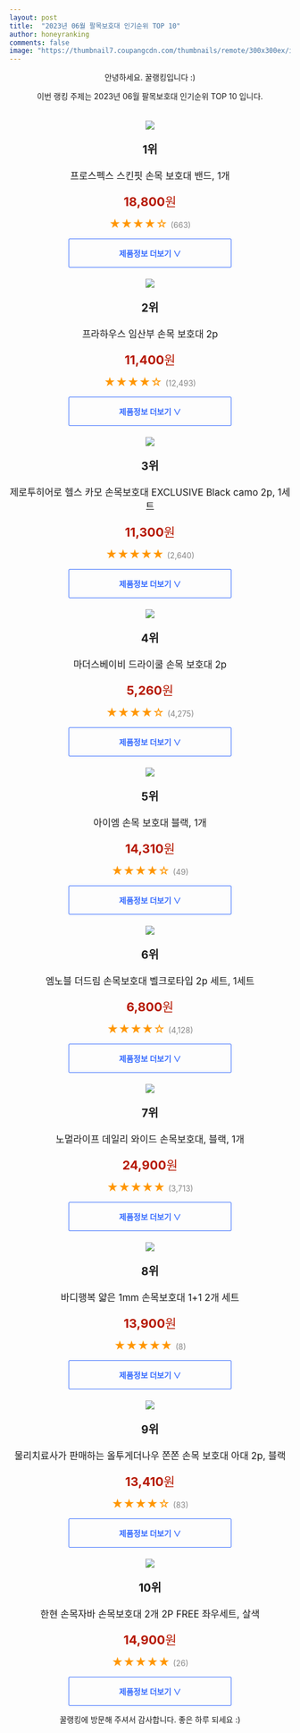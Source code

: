```yaml
---
layout: post
title:  "2023년 06월 팔목보호대 인기순위 TOP 10"
author: honeyranking
comments: false
image: "https://thumbnail7.coupangcdn.com/thumbnails/remote/300x300ex/image/rs_quotation_api/k7gmf40n/5ead0f3b25ac44128a4a5e6c93907ca3.jpg"
---
```

<p style="text-align: center;">안녕하세요. 꿀랭킹입니다 :)</p>
<p style="text-align: center;">이번 랭킹 주제는 2023년 06월 팔목보호대 인기순위 TOP 10 입니다.</p><center><img src="https://thumbnail7.coupangcdn.com/thumbnails/remote/300x300ex/image/rs_quotation_api/k7gmf40n/5ead0f3b25ac44128a4a5e6c93907ca3.jpg" style="margin-top:20px" /></center><p style="text-align: center; font-size: 20px"><b>1위</b></p><p style="text-align: center; font-size: 17px">프로스펙스 스킨핏 손목 보호대 밴드, 1개</p><p style="text-align: center;"><span style="color: #b61800; font-size: 22px;"><b>18,800</b>원</span></p><p style="text-align: center;"><span style="color: #ff9600; font-size: 20px;">★★★★☆ </span><span style="color: #878787;">(663)</span></p><center><a href="https://link.coupang.com/a/15oBn"><div style="font-size: 14px; display: inline-block; padding: 15px 90px; color: #346aff; border-radius: 2px; border: 1px solid #346aff; cursor: pointer;"><b>제품정보 더보기 &or;</b></div></a></center><center><img src="https://thumbnail6.coupangcdn.com/thumbnails/remote/300x300ex/image/retail/images/2017/05/23/14/0/a072e90b-e2fe-4638-af01-31bf5e393337.jpg" style="margin-top:20px" /></center><p style="text-align: center; font-size: 20px"><b>2위</b></p><p style="text-align: center; font-size: 17px">프라하우스 임산부 손목 보호대 2p</p><p style="text-align: center;"><span style="color: #b61800; font-size: 22px;"><b>11,400</b>원</span></p><p style="text-align: center;"><span style="color: #ff9600; font-size: 20px;">★★★★☆ </span><span style="color: #878787;">(12,493)</span></p><center><a href="https://link.coupang.com/a/15oBp"><div style="font-size: 14px; display: inline-block; padding: 15px 90px; color: #346aff; border-radius: 2px; border: 1px solid #346aff; cursor: pointer;"><b>제품정보 더보기 &or;</b></div></a></center><center><img src="https://thumbnail7.coupangcdn.com/thumbnails/remote/300x300ex/image/retail/images/1324590835693821-c3a087d2-9381-43a0-981f-da3e6ce3c50b.jpg" style="margin-top:20px" /></center><p style="text-align: center; font-size: 20px"><b>3위</b></p><p style="text-align: center; font-size: 17px">제로투히어로 헬스 카모 손목보호대 EXCLUSIVE Black camo 2p, 1세트</p><p style="text-align: center;"><span style="color: #b61800; font-size: 22px;"><b>11,300</b>원</span></p><p style="text-align: center;"><span style="color: #ff9600; font-size: 20px;">★★★★★ </span><span style="color: #878787;">(2,640)</span></p><center><a href="https://link.coupang.com/a/15oBq"><div style="font-size: 14px; display: inline-block; padding: 15px 90px; color: #346aff; border-radius: 2px; border: 1px solid #346aff; cursor: pointer;"><b>제품정보 더보기 &or;</b></div></a></center><center><img src="https://thumbnail10.coupangcdn.com/thumbnails/remote/300x300ex/image/retail/images/4272692366141558-4d5fff0e-0240-46b9-8398-72f391d7f64c.jpg" style="margin-top:20px" /></center><p style="text-align: center; font-size: 20px"><b>4위</b></p><p style="text-align: center; font-size: 17px">마더스베이비 드라이쿨 손목 보호대 2p</p><p style="text-align: center;"><span style="color: #b61800; font-size: 22px;"><b>5,260</b>원</span></p><p style="text-align: center;"><span style="color: #ff9600; font-size: 20px;">★★★★☆ </span><span style="color: #878787;">(4,275)</span></p><center><a href="https://link.coupang.com/a/15oBs"><div style="font-size: 14px; display: inline-block; padding: 15px 90px; color: #346aff; border-radius: 2px; border: 1px solid #346aff; cursor: pointer;"><b>제품정보 더보기 &or;</b></div></a></center><center><img src="https://thumbnail6.coupangcdn.com/thumbnails/remote/300x300ex/image/retail/images/2023/04/19/18/5/ab3e5162-13fe-4d79-a2b9-5de74f662dd9.jpg" style="margin-top:20px" /></center><p style="text-align: center; font-size: 20px"><b>5위</b></p><p style="text-align: center; font-size: 17px">아이엠 손목 보호대 블랙, 1개</p><p style="text-align: center;"><span style="color: #b61800; font-size: 22px;"><b>14,310</b>원</span></p><p style="text-align: center;"><span style="color: #ff9600; font-size: 20px;">★★★★☆ </span><span style="color: #878787;">(49)</span></p><center><a href="https://link.coupang.com/a/15oBu"><div style="font-size: 14px; display: inline-block; padding: 15px 90px; color: #346aff; border-radius: 2px; border: 1px solid #346aff; cursor: pointer;"><b>제품정보 더보기 &or;</b></div></a></center><center><img src="https://thumbnail8.coupangcdn.com/thumbnails/remote/300x300ex/image/retail/images/2018/12/24/15/1/fd2088e2-780b-4ceb-86d9-0459c9d43efe.jpg" style="margin-top:20px" /></center><p style="text-align: center; font-size: 20px"><b>6위</b></p><p style="text-align: center; font-size: 17px">엠노블 더드림 손목보호대 벨크로타입 2p 세트, 1세트</p><p style="text-align: center;"><span style="color: #b61800; font-size: 22px;"><b>6,800</b>원</span></p><p style="text-align: center;"><span style="color: #ff9600; font-size: 20px;">★★★★☆ </span><span style="color: #878787;">(4,128)</span></p><center><a href="https://link.coupang.com/a/15oBw"><div style="font-size: 14px; display: inline-block; padding: 15px 90px; color: #346aff; border-radius: 2px; border: 1px solid #346aff; cursor: pointer;"><b>제품정보 더보기 &or;</b></div></a></center><center><img src="https://thumbnail9.coupangcdn.com/thumbnails/remote/300x300ex/image/vendor_inventory/3c3e/8cbae7ead037667b623770414405e9db3fbdc37febe9295297fa752273cc.png" style="margin-top:20px" /></center><p style="text-align: center; font-size: 20px"><b>7위</b></p><p style="text-align: center; font-size: 17px">노멀라이프 데일리 와이드 손목보호대, 블랙, 1개</p><p style="text-align: center;"><span style="color: #b61800; font-size: 22px;"><b>24,900</b>원</span></p><p style="text-align: center;"><span style="color: #ff9600; font-size: 20px;">★★★★★ </span><span style="color: #878787;">(3,713)</span></p><center><a href="https://link.coupang.com/a/15oBz"><div style="font-size: 14px; display: inline-block; padding: 15px 90px; color: #346aff; border-radius: 2px; border: 1px solid #346aff; cursor: pointer;"><b>제품정보 더보기 &or;</b></div></a></center><center><img src="https://thumbnail10.coupangcdn.com/thumbnails/remote/300x300ex/image/vendor_inventory/7bb0/21523cb64b8d2b04e0b7c0e0a3dd8f7e1a5e76b0561df6e1b4f9f7c8547a.jpg" style="margin-top:20px" /></center><p style="text-align: center; font-size: 20px"><b>8위</b></p><p style="text-align: center; font-size: 17px">바디행복 얇은 1mm 손목보호대 1+1 2개 세트</p><p style="text-align: center;"><span style="color: #b61800; font-size: 22px;"><b>13,900</b>원</span></p><p style="text-align: center;"><span style="color: #ff9600; font-size: 20px;">★★★★★ </span><span style="color: #878787;">(8)</span></p><center><a href="https://link.coupang.com/a/15oBC"><div style="font-size: 14px; display: inline-block; padding: 15px 90px; color: #346aff; border-radius: 2px; border: 1px solid #346aff; cursor: pointer;"><b>제품정보 더보기 &or;</b></div></a></center><center><img src="https://thumbnail6.coupangcdn.com/thumbnails/remote/300x300ex/image/vendor_inventory/da21/b226005055bec6057557b9fe698adb059c48226e9bb71a8b56e1a9b70741.png" style="margin-top:20px" /></center><p style="text-align: center; font-size: 20px"><b>9위</b></p><p style="text-align: center; font-size: 17px">물리치료사가 판매하는 올투게더나우 쫀쫀 손목 보호대 아대 2p, 블랙</p><p style="text-align: center;"><span style="color: #b61800; font-size: 22px;"><b>13,410</b>원</span></p><p style="text-align: center;"><span style="color: #ff9600; font-size: 20px;">★★★★☆ </span><span style="color: #878787;">(83)</span></p><center><a href="https://link.coupang.com/a/15oBE"><div style="font-size: 14px; display: inline-block; padding: 15px 90px; color: #346aff; border-radius: 2px; border: 1px solid #346aff; cursor: pointer;"><b>제품정보 더보기 &or;</b></div></a></center><center><img src="https://thumbnail7.coupangcdn.com/thumbnails/remote/300x300ex/image/vendor_inventory/7812/45167ed0e6860243ed8b6a33da48cb23bfc1ea0b681491a54db583500901.jpg" style="margin-top:20px" /></center><p style="text-align: center; font-size: 20px"><b>10위</b></p><p style="text-align: center; font-size: 17px">한현 손목자바 손목보호대 2개 2P FREE 좌우세트, 살색</p><p style="text-align: center;"><span style="color: #b61800; font-size: 22px;"><b>14,900</b>원</span></p><p style="text-align: center;"><span style="color: #ff9600; font-size: 20px;">★★★★★ </span><span style="color: #878787;">(26)</span></p><center><a href="https://link.coupang.com/a/15oBG"><div style="font-size: 14px; display: inline-block; padding: 15px 90px; color: #346aff; border-radius: 2px; border: 1px solid #346aff; cursor: pointer;"><b>제품정보 더보기 &or;</b></div></a></center><p style="text-align: center;">꿀랭킹에 방문해 주셔서 감사합니다. 좋은 하루 되세요 :)</p>